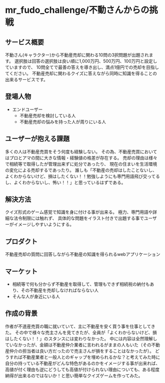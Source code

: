 # mr_fudo_challenge/不動さんからの挑戦

## サービス概要
不動さん(キャラクター)から不動産売却に関わる10問の3択問題が出題されます。
選択肢は回答の選択肢は良い順に1,000万円、500万円、100万円と設定していますので、
10問全てで最善の答えを導き出し、満点1億円での売却を目指してください。
不動産売却に関わるクイズに答えながら同時に知識を得ることの出来るサービスです。


## 登場人物
- エンドユーザー
    - 不動産売却を検討している人
    - 不動産売却の悩みを持った人が周りにいる人 


## ユーザーが抱える課題
多くの人は不動産売買をそう何度も経験しない。
その為、不動産売買においてはプロとアマの間に大きな情報・経験値の格差が存在する。
売却の理由は様々で相続等で取得したが管理出来ずに処分であったり、
現在の住まいを生活環境の変化による売却するであったり。
誰しも「不動産の売却はしたことないし、よくわからないけど、損はしたくない！！勉強しようにも専門用語飛び交ってるし、よくわからないし、怖い！！」と思っているはずである。


## 解決方法
クイズ形式のゲーム感覚で知識を身に付ける事が出来る。
極力、専門用語や詳細な法令制限には触れず、
具体的な問題をイラスト付きで出題する事でユーザーがイメージしやすいようにする。


## プロダクト
不動産売却の質問に回答しながら不動産の知識を得られるwebアプリケーション


## マーケット
- 相続等で何も分からず不動産を取得して、管理もできず相続税の納付もあり、その不動産を売却しなければならない人
- そんな人が身近にいる人


## 作成の背景
作者が不道産売買の職に就いていて、主に不動産を安く買う事を仕事としてきた。
その中で様々な売主さんを見てきたが、全員が「よくわからないけど、損はしたくない！！」のスタンスには変わりなかった。
中には内容は全然理解していなかったが、金額は不動産仲介業者に言われるがままの人もいた（その不動産仲介の担当者は良い方だったので売主さんが損をすることはなかったが）。
どうすれば不動産業者と一般人とのギャップを埋められるかな？と考えてみた時に自分の持っている不動産がどんな特色があるのかをイメージする事が出来れば、高値が付く理由も逆にどうしても高値が付けられない理由についても、ある程度納得が出来るのではないか！と思い簡単なクイズゲームを作ってみた。
